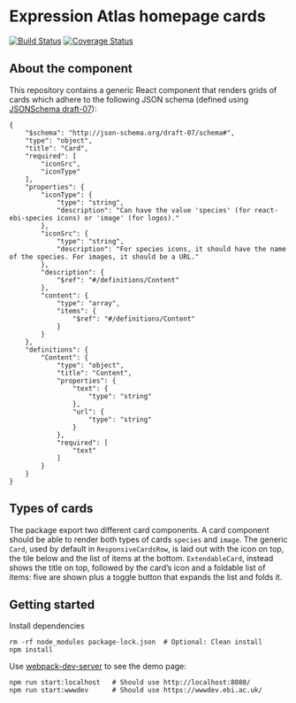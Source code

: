 # Expression Atlas homepage cards

[![Build Status](https://travis-ci.org/ebi-gene-expression-group/atlas-homepage-cards.svg?branch=master)](https://travis-ci.org/ebi-gene-expression-group/atlas-homepage-cards)
[![Coverage Status](https://coveralls.io/repos/github/ebi-gene-expression-group/atlas-homepage-cards/badge.svg?branch=master)](https://coveralls.io/github/ebi-gene-expression-group/atlas-homepage-cards?branch=master)

## About the component
This repository contains a generic React component that renders grids of cards which adhere to the following JSON
schema (defined using [JSONSchema draft-07](http://json-schema.org/specification.html)):

```
{
    "$schema": "http://json-schema.org/draft-07/schema#",
    "type": "object",
    "title": "Card",
    "required": [
        "iconSrc",
        "iconType"
    ],
    "properties": {
        "iconType": {
            "type": "string",
            "description": "Can have the value 'species' (for react-ebi-species icons) or 'image' (for logos)."
        },
        "iconSrc": {
            "type": "string",
            "description": "For species icons, it should have the name of the species. For images, it should be a URL."
        },
        "description": {
            "$ref": "#/definitions/Content"
        },
        "content": {
            "type": "array",
            "items": {
                "$ref": "#/definitions/Content"
            }
        }
    },
    "definitions": {
        "Content": {
            "type": "object",
            "title": "Content",
            "properties": {
                "text": {
                    "type": "string"
                },
                "url": {
                    "type": "string"
                }
            },
            "required": [
                "text"
            ]
        }
    }
}
```

## Types of cards
The package export two different card components. A card component should be able to render both types of cards
`species` and `image`. The generic `Card`, used by default in `ResponsiveCardsRow`, is laid out with the icon on top,
the tile below and the list of items at the bottom. `ExtendableCard`, instead shows the title on top, followed by the
card’s icon and a foldable list of items: five are shown plus a toggle button that expands the list and folds it.

## Getting started
Install dependencies
```
rm -rf node_modules package-lock.json  # Optional: Clean install
npm install
```

Use [webpack-dev-server](https://github.com/webpack/webpack-dev-server) to see the demo page:
```
npm run start:localhost   # Should use http://localhost:8080/
npm run start:wwwdev      # Should use https://wwwdev.ebi.ac.uk/
```
